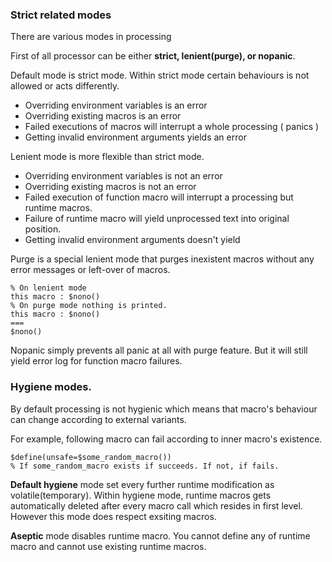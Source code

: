 ### Strict related modes

There are various modes in processing 

First of all processor can be either **strict, lenient(purge), or nopanic**.

Default mode is strict mode. Within strict mode certain behaviours is not
allowed or acts differently.

- Overriding environment variables is an error
- Overriding existing macros is an error
- Failed executions of macros will interrupt a whole processing ( panics )
- Getting invalid environment arguments yields an error

Lenient mode is more flexible than strict mode.

- Overriding environment variables is not an error
- Overriding existing macros is not an error
- Failed execution of function macro will interrupt a processing but runtime
macros.
- Failure of runtime macro will yield unprocessed text into original position.
- Getting invalid environment arguments doesn't yield 

Purge is a special lenient mode that purges inexistent macros without any error
messages or left-over of macros.

```
% On lenient mode
this macro : $nono()
% On purge mode nothing is printed.
this macro : $nono()
===
$nono()
```

Nopanic simply prevents all panic at all with purge feature. But it will still
yield error log for function macro failures.

### Hygiene modes.

By default processing is not hygienic which means that macro's behaviour can
change according to external variants.

For example, following macro can fail according to inner macro's existence.

```
$define(unsafe=$some_random_macro())
% If some_random_macro exists if succeeds. If not, if fails.
```

**Default hygiene** mode set every further runtime modification as
volatile(temporary). Within hygiene mode, runtime macros gets automatically
deleted after every macro call which resides in first level. However this mode
does respect exsiting macros.

**Aseptic** mode disables runtime macro. You cannot define any of runtime macro
and cannot use existing runtime macros.
